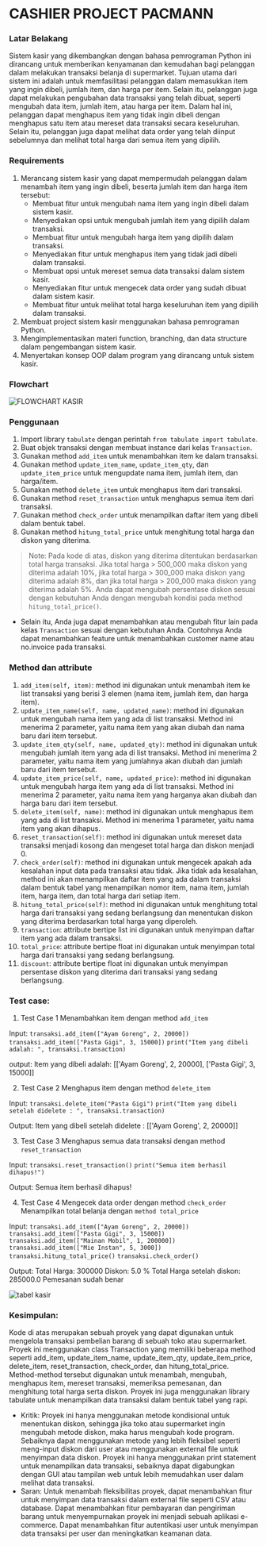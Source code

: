 # CASHIER PROJECT PACMANN

### Latar Belakang

Sistem kasir yang dikembangkan dengan bahasa pemrograman Python ini dirancang untuk memberikan kenyamanan dan kemudahan bagi pelanggan dalam melakukan transaksi belanja di supermarket. Tujuan utama dari sistem ini adalah untuk memfasilitasi pelanggan dalam memasukkan item yang ingin dibeli, jumlah item, dan harga per item. Selain itu, pelanggan juga dapat melakukan pengubahan data transaksi yang telah dibuat, seperti mengubah data item, jumlah item, atau harga per item. Dalam hal ini, pelanggan dapat menghapus item yang tidak ingin dibeli dengan menghapus satu item atau mereset data transaksi secara keseluruhan. Selain itu, pelanggan juga dapat melihat data order yang telah diinput sebelumnya dan melihat total harga dari semua item yang dipilih.

### Requirements

1. Merancang sistem kasir yang dapat mempermudah pelanggan dalam menambah item yang ingin dibeli, beserta jumlah item dan harga item tersebut:
    - Membuat fitur untuk mengubah nama item yang ingin dibeli dalam sistem kasir.
    - Menyediakan opsi untuk mengubah jumlah item yang dipilih dalam transaksi.
    - Membuat fitur untuk mengubah harga item yang dipilih dalam transaksi.
    - Menyediakan fitur untuk menghapus item yang tidak jadi dibeli dalam transaksi.
    - Membuat opsi untuk mereset semua data transaksi dalam sistem kasir.
    - Menyediakan fitur untuk mengecek data order yang sudah dibuat dalam sistem kasir.
    - Membuat fitur untuk melihat total harga keseluruhan item yang dipilih dalam transaksi.
2. Membuat project sistem kasir menggunakan bahasa pemrograman Python.
3. Mengimplementasikan materi function, branching, dan data structure dalam pengembangan sistem kasir.
4. Menyertakan konsep OOP dalam program yang dirancang untuk sistem kasir.

### Flowchart

![FLOWCHART KASIR](https://user-images.githubusercontent.com/112263898/214484345-83c23672-da60-4c0c-ae48-aaa5467ae91c.png)

### Penggunaan

1. Import library `tabulate` dengan perintah `from tabulate import tabulate`.
2. Buat objek transaksi dengan membuat instance dari kelas `Transaction`.
3. Gunakan method `add_item` untuk menambahkan item ke dalam transaksi.
4. Gunakan method `update_item_name`, `update_item_qty`, dan `update_item_price` untuk mengupdate nama item, jumlah item, dan harga/item.
5. Gunakan method `delete_item` untuk menghapus item dari transaksi.
6. Gunakan method `reset_transaction` untuk menghapus semua item dari transaksi.
7. Gunakan method `check_order` untuk menampilkan daftar item yang dibeli dalam bentuk tabel.
8. Gunakan method `hitung_total_price` untuk menghitung total harga dan diskon yang diterima.

> Note: Pada kode di atas, diskon yang diterima ditentukan berdasarkan total harga transaksi. Jika total harga > 500_000 maka diskon yang diterima adalah 10%, jika total harga > 300_000 maka diskon yang diterima adalah 8%, dan jika total harga > 200_000 maka diskon yang diterima adalah 5%. Anda dapat mengubah persentase diskon sesuai dengan kebutuhan Anda dengan mengubah kondisi pada method `hitung_total_price()`.

- Selain itu, Anda juga dapat menambahkan atau mengubah fitur lain pada kelas `Transaction` sesuai dengan kebutuhan Anda. Contohnya Anda dapat menambahkan feature untuk menambahkan customer name atau no.invoice pada transaksi.

### Method dan attribute

1. `add_item(self, item)`: method ini digunakan untuk menambah item ke list transaksi yang berisi 3 elemen (nama item, jumlah item, dan harga item).
2. `update_item_name(self, name, updated_name)`: method ini digunakan untuk mengubah nama item yang ada di list transaksi. Method ini menerima 2 parameter, yaitu nama item yang akan diubah dan nama baru dari item tersebut.
3. `update_item_qty(self, name, updated_qty)`: method ini digunakan untuk mengubah jumlah item yang ada di list transaksi. Method ini menerima 2 parameter, yaitu nama item yang jumlahnya akan diubah dan jumlah baru dari item tersebut.
4. `update_item_price(self, name, updated_price)`: method ini digunakan untuk mengubah harga item yang ada di list transaksi. Method ini menerima 2 parameter, yaitu nama item yang harganya akan diubah dan harga baru dari item tersebut.
5. `delete_item(self, name)`: method ini digunakan untuk menghapus item yang ada di list transaksi. Method ini menerima 1 parameter, yaitu nama item yang akan dihapus.
6. `reset_transaction(self)`: method ini digunakan untuk mereset data transaksi menjadi kosong dan mengeset total harga dan diskon menjadi 0.
7. `check_order(self)`: method ini digunakan untuk mengecek apakah ada kesalahan input data pada transaksi atau tidak. Jika tidak ada kesalahan, method ini akan menampilkan daftar item yang ada dalam transaksi dalam bentuk tabel yang menampilkan nomor item, nama item, jumlah item, harga item, dan total harga dari setiap item.
8. `hitung_total_price(self)`: method ini digunakan untuk menghitung total harga dari transaksi yang sedang berlangsung dan menentukan diskon yang diterima berdasarkan total harga yang diperoleh.
9. `transaction`: attribute bertipe list ini digunakan untuk menyimpan daftar item yang ada dalam transaksi.
10. `total_price`: attribute bertipe float ini digunakan untuk menyimpan total harga dari transaksi yang sedang berlangsung.
11. `discount`: attribute bertipe float ini digunakan untuk menyimpan persentase diskon yang diterima dari transaksi yang sedang berlangsung.

### Test case:
1. Test Case 1
Menambahkan item dengan method `add_item`

Input:
`transaksi.add_item(["Ayam Goreng", 2, 20000])`
`transaksi.add_item(["Pasta Gigi", 3, 15000])`
`print("Item yang dibeli adalah: ", transaksi.transaction)`

output:
Item yang dibeli adalah:  [['Ayam Goreng', 2, 20000], ['Pasta Gigi', 3, 15000]]

2. Test Case 2
Menghapus item dengan method `delete_item`

Input:
`transaksi.delete_item("Pasta Gigi")`
`print("Item yang dibeli setelah didelete : ", transaksi.transaction)`

Output:
Item yang dibeli setelah didelete :  [['Ayam Goreng', 2, 20000]]

3. Test Case 3
Menghapus semua data transaksi dengan method `reset_transaction`

Input:
`transaksi.reset_transaction()`
`print("Semua item berhasil dihapus!")`

Output:
Semua item berhasil dihapus!

4. Test Case 4
Mengecek data order dengan method `check_order`
Menampilkan total belanja dengan `method total_price`

Input:
`transaksi.add_item(["Ayam Goreng", 2, 20000])`
`transaksi.add_item(["Pasta Gigi", 3, 15000])`
`transaksi.add_item(["Mainan Mobil", 1, 200000])`
`transaksi.add_item(["Mie Instan", 5, 3000])`
`transaksi.hitung_total_price()`
`transaksi.check_order()`

Output:
Total Harga:  300000
Diskon:  5.0 %
Total Harga setelah diskon:  285000.0
Pemesanan sudah benar

![tabel kasir](https://user-images.githubusercontent.com/112263898/214578771-67abe312-8031-4476-a046-4ae746224d56.png)

### Kesimpulan:
Kode di atas merupakan sebuah proyek yang dapat digunakan untuk mengelola transaksi pembelian barang di sebuah toko atau supermarket. Proyek ini menggunakan class Transaction yang memiliki beberapa method seperti add_item, update_item_name, update_item_qty, update_item_price, delete_item, reset_transaction, check_order, dan hitung_total_price. Method-method tersebut digunakan untuk menambah, mengubah, menghapus item, mereset transaksi, memeriksa pemesanan, dan menghitung total harga serta diskon. Proyek ini juga menggunakan library tabulate untuk menampilkan data transaksi dalam bentuk tabel yang rapi.

   - Kritik:
Proyek ini hanya menggunakan metode kondisional untuk menentukan diskon, sehingga jika toko atau supermarket ingin mengubah metode diskon, maka harus mengubah kode program. Sebaiknya dapat menggunakan metode yang lebih fleksibel seperti meng-input diskon dari user atau menggunakan external file untuk menyimpan data diskon.
Proyek ini hanya menggunakan print statement untuk menampilkan data transaksi, sebaiknya dapat digabungkan dengan GUI atau tampilan web untuk lebih memudahkan user dalam melihat data transaksi.
   - Saran:
Untuk menambah fleksibilitas proyek, dapat menambahkan fitur untuk menyimpan data transaksi dalam external file seperti CSV atau database.
Dapat menambahkan fitur pembayaran dan pengiriman barang untuk menyempurnakan proyek ini menjadi sebuah aplikasi e-commerce.
Dapat menambahkan fitur autentikasi user untuk menyimpan data transaksi per user dan meningkatkan keamanan data.
